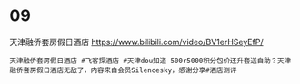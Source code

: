 
# 09

天津融侨套房假日酒店 https://www.bilibili.com/video/BV1erHSeyEfP/
```console
天津融侨套房假日酒店 #飞客探酒店 #天津dou知道 500r5000积分包价还升套送自助？天津融侨套房假日酒店无敌了，内容来自会员Silencesky，感谢分享#酒店测评
```
